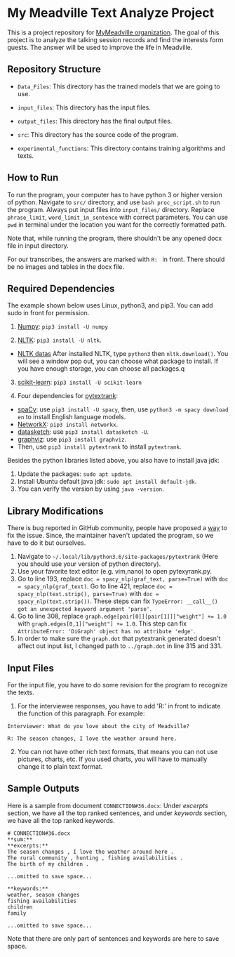 # My Meadville Text Analyze Project
This is a project repository for [MyMeadville organization](https://www.mymeadville.org/values).
The goal of this project is to analyze the talking session records and find the interests form guests. The answer will be used to improve the life in Meadville.

## Repository Structure

* `Data_Files`: This directory has the trained models that we are going to use.

* `input_files`: This directory has the input files.

* `output_files`: This directory has the final output files.

* `src`: This directory has the source code of the program.

* `experimental_functions`: This directory contains training algorithms and texts.

## How to Run

To run the program, your computer has to have python 3 or higher version of python. Navigate to `src/` directory, and use ```bash proc_script.sh``` to run the program. Always put input files into `input_files/` directory. Replace `phrase_limit`, `word_limit_in_sentence` with correct parameters. You can use `pwd` in terminal under the location you want for the correctly formatted path.

Note that, while running the program, there shouldn't be any opened docx file in input directory.

For our transcribes, the answers are marked with `R: ` in front. There should be no images and tables in the docx file.

## Required Dependencies

The example shown below uses Linux, python3, and pip3. You can add sudo in front for permission.

1. [Numpy](https://pypi.org/project/numpy/): `pip3 install -U numpy`

2. [NLTK](https://www.nltk.org/install.html): `pip3 install -U nltk`.
  * [NLTK datas](https://www.nltk.org/data.html) After installed NLTK, type `python3` then `nltk.download()`. You will see a window pop out, you can choose what package to install. If you have enough storage, you can choose all packages.q

3. [scikit-learn](https://scikit-learn.org/stable/install.html): `pip3 install -U scikit-learn`

4. Four dependencies for [pytextrank](https://github.com/ceteri/pytextrank):

  * [spaCy](https://spacy.io/usage/): use `pip3 install -U spacy`, then, use `python3 -m spacy download en` to install English language models.
  * [NetworkX](https://networkx.github.io/documentation/stable/install.html):  `pip3 install networkx`.
  * [datasketch](https://github.com/ekzhu/datasketch): use `pip3 install datasketch -U`.
  * [graphviz](https://pypi.org/project/graphviz/): use `pip3 install graphviz`.
  * Then, use `pip3 install pytextrank` to install `pytextrank`.

Besides the python libraries listed above, you also have to install java jdk:

1. Update the packages: `sudo apt update`.
2. Install Ubuntu default java jdk: `sudo apt install default-jdk`.
3. You can verify the version by using `java -version`.

## Library Modifications

There is bug reported in GitHub community, people have proposed a [way](https://github.com/ceteri/pytextrank/issues/15#issuecomment-392323261) to fix the issue. Since, the maintainer haven't updated the program, so we have to do it but ourselves.

1. Navigate to `~/.local/lib/python3.6/site-packages/pytextrank` (Here you should use your version of python directory).
2. Use your favorite text editor (e.g. vim,nano) to open pytexyrank.py.
3. Go to line 193, replace `doc = spacy_nlp(graf_text, parse=True)` with `doc = spacy_nlp(graf_text)`. Go to line 421, replace `doc = spacy_nlp(text.strip(), parse=True)` with `doc = spacy_nlp(text.strip())`. These steps can fix `TypeError: __call__() got an unexpected keyword argument 'parse'`.
4. Go to line 308, replace `graph.edge[pair[0]][pair[1]]["weight"] += 1.0` with `graph.edges[0,1]["weight"] += 1.0`. This step can fix `AttributeError: 'DiGraph' object has no attribute 'edge'`.
5. In order to make sure the `graph.dot` that pytextrank generated doesn't affect out input list, I changed path to `../graph.dot` in line 315 and 331.

## Input Files

For the input file, you have to do some revision for the program to recognize the texts.

1. For the interviewee responses, you have to add 'R:' in front to indicate the function of this paragraph. For example:

```
Interviewer: What do you love about the city of Meadville?

R: The season changes, I love the weather around here.
```

2. You can not have other rich text formats, that means you can not use pictures, charts, etc. If you used charts, you will have to manually change it to plain text format.

## Sample Outputs

Here is a sample from document `CONNECTION#36.docx`:
Under *excerpts* section, we have all the top ranked sentences, and under *keywords* section, we have all the top ranked keywords.
```
# CONNECTION#36.docx
**sum:**
**excerpts:**
The season changes , I love the weather around here .
The rural community , hunting , fishing availabilities .
The birth of my children .

...omitted to save space...

**keywords:**
weather, season changes
fishing availabilities
children
family

...omitted to save space...
```
Note that there are only part of sentences and keywords are here to save space.

